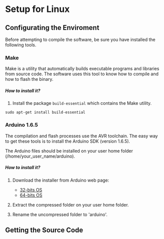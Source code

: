 # Setup for Linux
## Configurating the Enviroment

Before attempting to compile the software, be sure you have installed the following tools.

### Make
Make is a utility that automatically builds executable programs and libraries from source code. The software uses this tool to know how to compile and how to flash the binary.

##### How to install it?
1. Install the package `build-essential` which contains the Make utility.

```
sudo apt-get install build-essential
```

### Arduino 1.6.5
The compilation and flash processes use the AVR toolchain. The easy way to get these tools is to install the Arduino SDK (version 1.6.5).

The Arduino files should be installed on your user home folder (/home/your_user_name/arduino).

##### How to install it?
1. Download the installer from Arduino web page:

    * [32-bits OS](https://www.arduino.cc/download_handler.php?f=/arduino-1.6.5-r5-linux32.tar.xz)
    * [64-bits OS](https://www.arduino.cc/download_handler.php?f=/arduino-1.6.5-r5-linux64.tar.xz)

2. Extract the compressed folder on your user home folder.
3. Rename the uncompressed folder to 'arduino'.

## Getting the Source Code